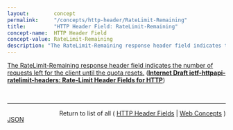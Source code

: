 ```yaml
---
layout:        concept
permalink:     "/concepts/http-header/RateLimit-Remaining"
title:         "HTTP Header Field: RateLimit-Remaining"
concept-name:  HTTP Header Field
concept-value: RateLimit-Remaining
description: "The RateLimit-Remaining response header field indicates the number of requests left for the client until the quota resets."
---
```


[The RateLimit-Remaining response header field indicates the number of requests left for the client until the quota resets.](https://datatracker.ietf.org/doc/html/draft-ietf-httpapi-ratelimit-headers#section-3.2 "Read documentation for HTTP Header Field &#34;RateLimit-Remaining&#34;") (**[Internet Draft ietf-httpapi-ratelimit-headers: Rate-Limit Header Fields for HTTP](/specs/IETF/I-D/ietf-httpapi-ratelimit-headers "This document defines the RateLimit-Limit, RateLimit-Remaining, RateLimit-Reset header fields for HTTP, thus allowing servers to publish current request quotas and clients to shape their request policy and avoid being throttled out.")**)

<br/>
<hr/>

<p style="float : left"><a href="./RateLimit-Remaining.json" title="JSON representing this particular Web Concept value">JSON</a></p>
<p style="text-align: right">Return to list of all ( <a href="../http-header/">HTTP Header Fields</a> | <a href="../">Web Concepts</a> )</p>

